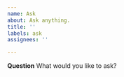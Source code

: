 ```yaml
---
name: Ask
about: Ask anything.
title: ''
labels: ask
assignees: ''

---
```


**Question**
What would you like to ask?
